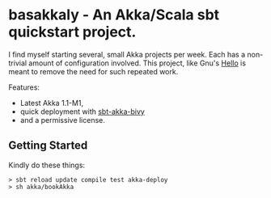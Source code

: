basakkaly - An Akka/Scala sbt quickstart project.
===============

I find myself starting several, small Akka projects per week. Each has a
non-trivial amount of configuration involved. This project, like Gnu's
[Hello](http://www.gnu.org/software/hello/) is meant to remove the need for
such repeated work.

Features:

  * Latest Akka 1.1-M1,
  * quick deployment with [sbt-akka-bivy](https://github.com/bwmcadams/sbt-akka-bivy)
  * and a permissive license.

Getting Started
---------------

Kindly do these things:

```
> sbt reload update compile test akka-deploy
> sh akka/bookAkka
```